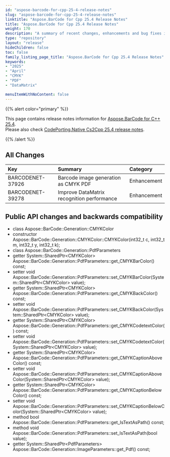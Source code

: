 ```yaml
---
id: "aspose-barcode-for-cpp-25-4-release-notes"
slug: "aspose-barcode-for-cpp-25-4-release-notes"
linktitle: "Aspose.BarCode for Cpp 25.4 Release Notes"
title: "Aspose.BarCode for Cpp 25.4 Release Notes"
weight: 170
description: "A summary of recent changes, enhancements and bug fixes in Aspose.BarCode for C++ 25.4 release."
type: "repository"
layout: "release"
hideChildren: false
toc: false
family_listing_page_title: "Aspose.BarCode for Cpp 25.4 Release Notes"
keywords:
- "2025"
- "April"
- "CMYK"
- "PDF"
- "DataMatrix"

menuItemWithNoContent: false
---
```


{{% alert color="primary" %}}

This page contains release notes information for [Aspose.BarCode for C++ 25.4](https://releases.aspose.com/barcode/cpp/new-releases/aspose.barcode-for-c++-25.4/).  
Please also check [CodePorting.Native Cs2Cpp 25.4 release notes](https://products.codeporting.com/translator/csharp-to-cpp/release/25.4).

{{% /alert %}}
## **All Changes**

|**Key**|**Summary**|**Category**|
| :- | :- | :- |
|BARCODENET-37926|Barcode image generation as CMYK PDF|Enhancement|
|BARCODENET-39278|Improve DataMatrix recognition performance|Enhancement|

## Public API changes and backwards compatibility

- class Aspose::BarCode::Generation::CMYKColor
- constructor Aspose::BarCode::Generation::CMYKColor::CMYKColor(int32_t c, int32_t m, int32_t y, int32_t k);
- class Aspose::BarCode::Generation::PdfParameters
- getter System::SharedPtr&lt;CMYKColor&gt; Aspose::BarCode::Generation::PdfParameters::get_CMYKBarColor() const;
- setter void Aspose::BarCode::Generation::PdfParameters::set_CMYKBarColor(System::SharedPtr&lt;CMYKColor&gt; value);
- getter System::SharedPtr&lt;CMYKColor&gt; Aspose::BarCode::Generation::PdfParameters::get_CMYKBackColor() const;
- setter void Aspose::BarCode::Generation::PdfParameters::set_CMYKBackColor(System::SharedPtr&lt;CMYKColor&gt; value);
- getter System::SharedPtr&lt;CMYKColor&gt; Aspose::BarCode::Generation::PdfParameters::get_CMYKCodetextColor() const;
- setter void Aspose::BarCode::Generation::PdfParameters::set_CMYKCodetextColor(System::SharedPtr&lt;CMYKColor&gt; value);
- getter System::SharedPtr&lt;CMYKColor&gt; Aspose::BarCode::Generation::PdfParameters::get_CMYKCaptionAboveColor() const;
- setter void Aspose::BarCode::Generation::PdfParameters::set_CMYKCaptionAboveColor(System::SharedPtr&lt;CMYKColor&gt; value);
- getter System::SharedPtr&lt;CMYKColor&gt; Aspose::BarCode::Generation::PdfParameters::get_CMYKCaptionBelowColor() const;
- setter void Aspose::BarCode::Generation::PdfParameters::set_CMYKCaptionBelowColor(System::SharedPtr&lt;CMYKColor&gt; value);
- method bool Aspose::BarCode::Generation::PdfParameters::get_IsTextAsPath() const;
- method void Aspose::BarCode::Generation::PdfParameters::set_IsTextAsPath(bool value);
- getter System::SharedPtr&lt;PdfParameters&gt; Aspose::BarCode::Generation::ImageParameters::get_Pdf() const;


